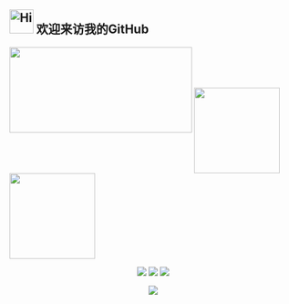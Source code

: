 <h2><img src="src/assert/hellokittydance.gif" alt="Hi" width="42" /> 欢迎来访我的GitHub </h2>
<a> <img height="150px" width="320" src="https://github-readme-stats.vercel.app/api?username=jxxxxxgl&hide_title=true&hide_border=true&show_icons=trueline_height=21&text_color=000&icon_color=000&bg_color=0,ea6161,ffc64d,fffc4d,52fa5a&theme=graywhite" /> </a>
<a><img height=150 align="center" src="https://github-readme-stats.vercel.app/api/top-langs?username=jxxxxxgl&layout=compact&langs_count=8&card_width=320" /></a>
<img height=150 align="center" src="https://github-readme-stats.vercel.app/api/top-langs/?username=jxxxxxgl&count_private=true&hide_title=true&hide_border=true&layout=compact&langs_count=6&text_color=000&icon_color=fff&bg_color=0,52fa5a,4dfcff,c64dff&theme=graywhite" />
<p align="center"> <img src="https://img.shields.io/badge/-python-E34F26?style=flat-square&logo=python&logoColor=white" /> <img src="https://img.shields.io/badge/-Go-1572B6?style=flat-square&logo=Go" /> <img src="https://img.shields.io/badge/-Rust-oringe?style=flat-square&logo=Rust" /> </p>

<div align="center"> <img src="https://github-readme-activity-graph.vercel.app/graph?username=jxxxxxgl&theme=dracula" /> </div>
